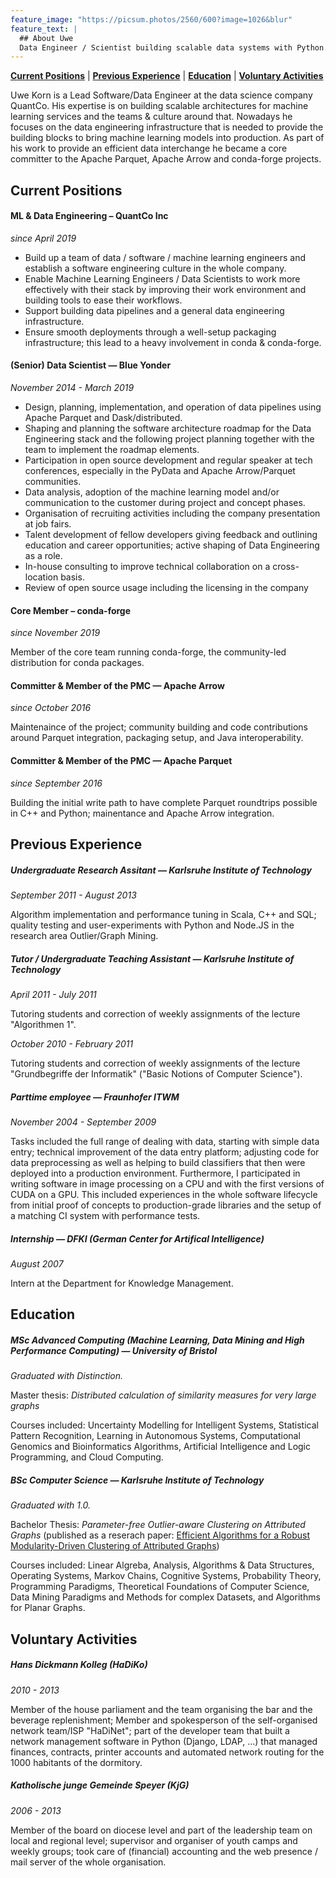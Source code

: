 ```yaml
---
feature_image: "https://picsum.photos/2560/600?image=1026&blur"
feature_text: |
  ## About Uwe
  Data Engineer / Scientist building scalable data systems with Python.
---
```


**[Current Positions](#current-positions)** \| **[Previous Experience](#previous-experience)** \| **[Education](#education)** \| **[Voluntary Activities](#voluntary-activities)**

Uwe Korn is a Lead Software/Data Engineer at the data science company QuantCo.
His expertise is on building scalable architectures for machine learning services and the teams & culture around that.
Nowadays he focuses on the data engineering infrastructure that is needed to provide the building blocks to bring machine learning models into production.
As part of his work to provide an efficient data interchange he became a core committer to the Apache Parquet, Apache Arrow and conda-forge projects.

## Current Positions

#### ML & Data Engineering – QuantCo Inc

*since April 2019*

* Build up a team of data / software / machine learning engineers and establish a software engineering culture in the whole company.
* Enable Machine Learning Engineers / Data Scientists to work more effectively with their stack by improving their work environment and building tools to ease their workflows.
* Support building data pipelines and a general data engineering infrastructure.
* Ensure smooth deployments through a well-setup packaging infrastructure; this lead to a heavy involvement in conda & conda-forge.

#### (Senior) Data Scientist — Blue Yonder

*November 2014 - March 2019*

* Design, planning, implementation, and operation of data pipelines using Apache Parquet and Dask/distributed.
* Shaping and planning the software architecture roadmap for the Data Engineering stack and the following project planning together with the team to implement the roadmap elements.
* Participation in open source development and regular speaker at tech conferences, especially in the PyData and Apache Arrow/Parquet communities.
* Data analysis, adoption of the machine learning model and/or communication to the customer during project and concept phases.
* Organisation of recruiting activities including the company presentation at job fairs.
* Talent development of fellow developers giving feedback and outlining education and career opportunities; active shaping of Data Engineering as a role.
* In-house consulting to improve technical collaboration on a cross-location basis.
* Review of open source usage including the licensing in the company

#### Core Member – conda-forge

*since November 2019*

Member of the core team running conda-forge, the community-led distribution for conda packages.

#### Committer & Member of the PMC — Apache Arrow

*since October 2016*

Maintenaince of the project; community building and code contributions around Parquet integration, packaging setup, and Java interoperability.

#### Committer & Member of the PMC — Apache Parquet

*since September 2016*

Building the initial write path to have complete Parquet roundtrips possible in C++ and Python; mainentance and Apache Arrow integration.

## Previous Experience

##### Undergraduate Research Assitant — Karlsruhe Institute of Technology

*September 2011 - August 2013*

Algorithm implementation and performance tuning in Scala, C++ and SQL; quality testing and user-experiments with Python and Node.JS in the research area Outlier/Graph Mining.

##### Tutor / Undergraduate Teaching Assistant — Karlsruhe Institute of Technology

*April 2011 - July 2011*

Tutoring students and correction of weekly assignments of the lecture "Algorithmen 1".

*October 2010 - February 2011*

Tutoring students and correction of weekly assignments of the lecture "Grundbegriffe der Informatik" ("Basic Notions of Computer Science").

##### Parttime employee — Fraunhofer ITWM

*November 2004 - September 2009*

Tasks included the full range of dealing with data, starting with simple data entry; technical improvement of the data entry platform; adjusting code for data preprocessing as well as helping to build classifiers that then were deployed into a production environment. Furthermore, I participated in writing software in image processing on a CPU and with the first versions of CUDA on a GPU. This included experiences in the whole software lifecycle from initial proof of concepts to production-grade libraries and the setup of a matching CI system with performance tests.

##### Internship — DFKI (German Center for Artifical Intelligence)

*August 2007*

Intern at the Department for Knowledge Management.

## Education

##### MSc Advanced Computing (Machine Learning, Data Mining and High Performance Computing) — University of Bristol

*Graduated with Distinction.*

Master thesis: *Distributed calculation of similarity measures for very large graphs*

Courses included: Uncertainty Modelling for Intelligent Systems, Statistical Pattern Recognition, Learning in Autonomous Systems, Computational Genomics and Bioinformatics Algorithms, Artificial Intelligence and Logic Programming, and Cloud Computing.

##### BSc Computer Science — Karlsruhe Institute of Technology

*Graduated with 1.0.*

Bachelor Thesis: *Parameter-free Outlier-aware Clustering on Attributed Graphs* (published as a reserach paper: [Efficient Algorithms for a Robust Modularity-Driven Clustering of Attributed Graphs](https://epubs.siam.org/doi/abs/10.1137/1.9781611974010.12))

Courses included: Linear Algreba, Analysis, Algorithms & Data Structures, Operating Systems, Markov Chains, Cognitive Systems, Probability Theory, Programming Paradigms, Theoretical Foundations of Computer Science, Data Mining Paradigms and Methods for complex Datasets, and Algorithms for Planar Graphs.

## Voluntary Activities

##### Hans Dickmann Kolleg (HaDiKo)

*2010 - 2013*

Member of the house parliament and the team organising the bar and the beverage replenishment; Member and spokesperson of the self-organised network team/ISP "HaDiNet"; part of the developer team that built a network management software in Python (Django, LDAP, …) that managed finances, contracts, printer accounts and automated network routing for the 1000 habitants of the dormitory.

##### Katholische junge Gemeinde Speyer (KjG)

*2006 - 2013*

Member of the board on diocese level and part of the leadership team on local and regional level; supervisor and organiser of youth camps and weekly groups; took care of (financial) accounting and the web presence / mail server of the whole organisation.
